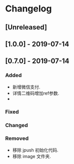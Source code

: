 # Changelog

## [Unreleased]

## [1.0.0] - 2019-07-14

## [0.7.0] - 2019-07-14

### Added
- 新增微信支付.
- 详情二维码增加ref参数.
- 

### Fixed

### Changed

### Removed
- 移除 jpush 初始化代码.
- 移除 image 文件夹.


